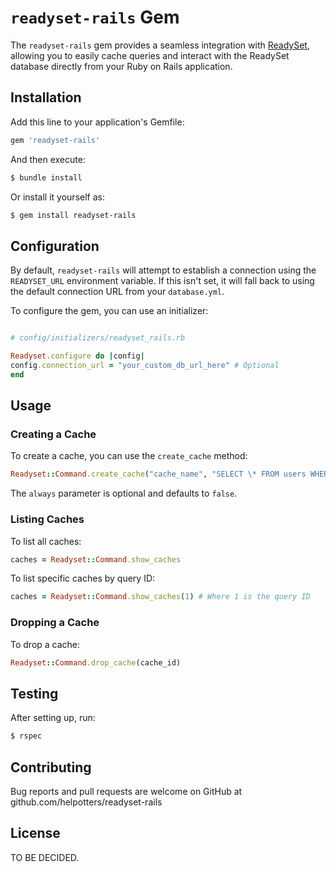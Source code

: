 # `readyset-rails` Gem

The `readyset-rails` gem provides a seamless integration with [ReadySet](readyset.io), allowing you to easily cache queries and interact with the ReadySet database directly from your Ruby on Rails application.

## Installation

Add this line to your application's Gemfile:

```ruby
gem 'readyset-rails'
```

And then execute:

```bash
$ bundle install
```

Or install it yourself as:

```bash
$ gem install readyset-rails
```

## Configuration

By default, `readyset-rails` will attempt to establish a connection using the `READYSET_URL` environment variable. If this isn't set, it will fall back to using the default connection URL from your `database.yml`.

To configure the gem, you can use an initializer:

```ruby

# config/initializers/readyset_rails.rb

Readyset.configure do |config|
config.connection_url = "your_custom_db_url_here" # Optional
end
```

## Usage

### Creating a Cache

To create a cache, you can use the `create_cache` method:

```ruby
Readyset::Command.create_cache("cache_name", "SELECT \* FROM users WHERE age > 30", always: true)
```

The `always` parameter is optional and defaults to `false`.

### Listing Caches

To list all caches:

```ruby
caches = Readyset::Command.show_caches
```

To list specific caches by query ID:

```ruby
caches = Readyset::Command.show_caches(1) # Where 1 is the query ID
```

### Dropping a Cache

To drop a cache:

```ruby
Readyset::Command.drop_cache(cache_id)
```

## Testing

After setting up, run:

```bash
$ rspec
```

## Contributing

Bug reports and pull requests are welcome on GitHub at github.com/helpotters/readyset-rails

## License

TO BE DECIDED.
